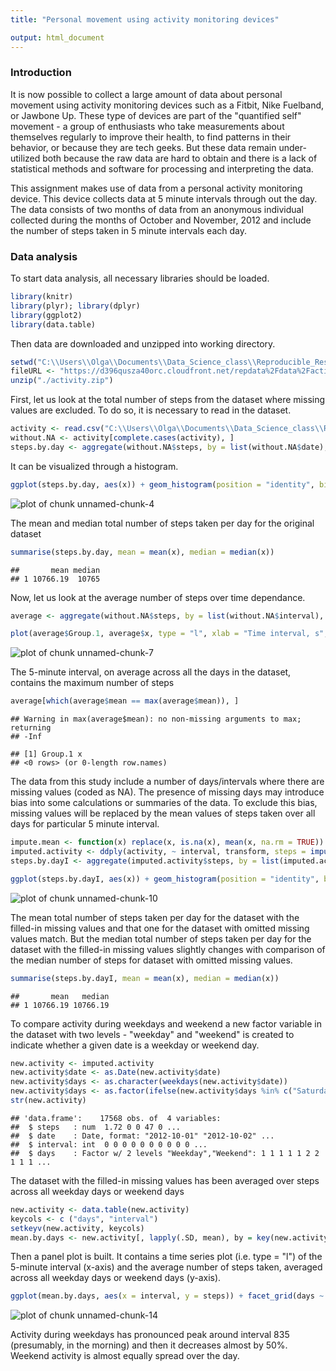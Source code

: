 ```yaml
---
title: "Personal movement using activity monitoring devices"

output: html_document
---
```

### Introduction

It is now possible to collect a large amount of data about personal movement using activity monitoring devices such as a Fitbit, Nike Fuelband, or Jawbone Up. These type of devices are part of the "quantified self" movement - a group of enthusiasts who take measurements about themselves regularly to improve their health, to find patterns in their behavior, or because they are tech geeks. But these data remain under-utilized both because the raw data are hard to obtain and there is a lack of statistical methods and software for processing and interpreting the data.

This assignment makes use of data from a personal activity monitoring device. This device collects data at 5 minute intervals through out the day. The data consists of two months of data from an anonymous individual collected during the months of October and November, 2012 and include the number of steps taken in 5 minute intervals each day.

### Data analysis

To start data analysis, all necessary libraries should be loaded.

```r
library(knitr)
library(plyr); library(dplyr)
library(ggplot2)
library(data.table)
```

Then data are downloaded and unzipped into working directory.


```r
setwd("C:\\Users\\Olga\\Documents\\Data_Science_class\\Reproducible_Research\\")
fileURL <- "https://d396qusza40orc.cloudfront.net/repdata%2Fdata%2Factivity.zip"
unzip("./activity.zip")
```

First, let us look at the total number of steps from the dataset where missing values are excluded. To do so, it is necessary to read in the dataset.


```r
activity <- read.csv("C:\\Users\\Olga\\Documents\\Data_Science_class\\Reproducible_Research\\activity.csv", header = TRUE, stringsAsFactors = FALSE)
without.NA <- activity[complete.cases(activity), ]
steps.by.day <- aggregate(without.NA$steps, by = list(without.NA$date), FUN  = sum)
```

It can be visualized through a histogram.


```r
ggplot(steps.by.day, aes(x)) + geom_histogram(position = "identity", binwidth = 700) + theme_bw() + ggtitle("Histogram Of The Total Number Of Steps Taken Each Day") + xlab("Steps Sum")
```

![plot of chunk unnamed-chunk-4](figure/unnamed-chunk-4-1.png) 

The mean and median total number of steps taken per day for the original dataset


```r
summarise(steps.by.day, mean = mean(x), median = median(x))
```

```
##       mean median
## 1 10766.19  10765
```

Now, let us look at the average number of steps over time dependance.

```r
average <- aggregate(without.NA$steps, by = list(without.NA$interval), FUN  = sum)
```



```r
plot(average$Group.1, average$x, type = "l", xlab = "Time interval, s", ylab = "Mean value of steps across all days, arb units", main = "The average number of steps taken in 5 minutes interval")
```

![plot of chunk unnamed-chunk-7](figure/unnamed-chunk-7-1.png) 

The 5-minute interval, on average across all the days in the dataset, contains the maximum number of steps

```r
average[which(average$mean == max(average$mean)), ]
```

```
## Warning in max(average$mean): no non-missing arguments to max; returning
## -Inf
```

```
## [1] Group.1 x      
## <0 rows> (or 0-length row.names)
```
The data from this study include a number of days/intervals where there are missing values (coded as NA). The presence of missing days may introduce bias into some calculations or summaries of the data. To exclude this bias, missing values will be replaced by the mean values of steps taken over all days for particular 5 minute interval.

```r
impute.mean <- function(x) replace(x, is.na(x), mean(x, na.rm = TRUE))
imputed.activity <- ddply(activity, ~ interval, transform, steps = impute.mean(steps))
steps.by.dayI <- aggregate(imputed.activity$steps, by = list(imputed.activity$date), FUN  = sum)
```



```r
ggplot(steps.by.dayI, aes(x)) + geom_histogram(position = "identity", binwidth = 700) + theme_bw() + ggtitle("Histogram Of The Total Number Of Steps Taken Each Day") + xlab("Steps Sum")
```

![plot of chunk unnamed-chunk-10](figure/unnamed-chunk-10-1.png) 

The mean total number of steps taken per day for the dataset with the filled-in missing values and that one for the dataset with omitted missing values match. But the median total number of steps taken per day for the dataset with the filled-in missing values slightly changes with comparison of the median number of steps for dataset with omitted missing values.



```r
summarise(steps.by.dayI, mean = mean(x), median = median(x))
```

```
##       mean   median
## 1 10766.19 10766.19
```
To compare activity during weekdays and weekend a new factor variable in the dataset with two levels - "weekday" and "weekend" is created to indicate whether a given date is a weekday or weekend day.

```r
new.activity <- imputed.activity
new.activity$date <- as.Date(new.activity$date)
new.activity$days <- as.character(weekdays(new.activity$date))
new.activity$days <- as.factor(ifelse(new.activity$days %in% c("Saturday","Sunday"), "Weekend", "Weekday"))
str(new.activity)
```

```
## 'data.frame':	17568 obs. of  4 variables:
##  $ steps   : num  1.72 0 0 47 0 ...
##  $ date    : Date, format: "2012-10-01" "2012-10-02" ...
##  $ interval: int  0 0 0 0 0 0 0 0 0 0 ...
##  $ days    : Factor w/ 2 levels "Weekday","Weekend": 1 1 1 1 1 2 2 1 1 1 ...
```
The dataset with the filled-in missing values has been averaged over steps across all weekday days or weekend days

```r
new.activity <- data.table(new.activity)
keycols <- c ("days", "interval")
setkeyv(new.activity, keycols)
mean.by.days <- new.activity[, lapply(.SD, mean), by = key(new.activity), .SDcols = "steps"]
```
Then a panel plot is built. It contains a time series plot (i.e. type = "l") of the 5-minute interval (x-axis) and the average number of steps taken, averaged across all weekday days or weekend days (y-axis).

```r
ggplot(mean.by.days, aes(x = interval, y = steps)) + facet_grid(days ~ .) +xlab("Time interval, s") + ylab("Mean number of steps") +geom_line(size = 1) + theme(text = element_text(size = 18), plot.title = element_text(size=15)) + ggtitle("Activity Comparison During Weekdays and Weekend")
```

![plot of chunk unnamed-chunk-14](figure/unnamed-chunk-14-1.png) 

Activity during weekdays has pronounced peak around interval 835 (presumably, in the morning) and then it decreases almost by 50%. Weekend activity is almost equally spread over the day.
